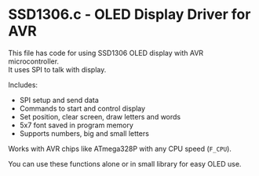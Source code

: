 # SSD1306.c - OLED Display Driver for AVR

This file has code for using SSD1306 OLED display with AVR microcontroller.  
It uses SPI to talk with display.  

Includes:  

- SPI setup and send data  
- Commands to start and control display  
- Set position, clear screen, draw letters and words  
- 5x7 font saved in program memory  
- Supports numbers, big and small letters  

Works with AVR chips like ATmega328P with any CPU speed (`F_CPU`).  

You can use these functions alone or in small library for easy OLED use.
